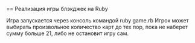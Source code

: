 == Реализация игры блэкджек на Ruby 

Игра запускается через консоль командой ruby game.rb
Игрок может выбирать произвольное количество карт до тех пор, пока не наберет сумму больше 21, либо не остановит игру сам.